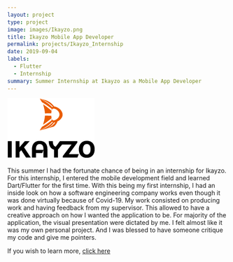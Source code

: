 ```yaml
---
layout: project
type: project
image: images/Ikayzo.png
title: Ikayzo Mobile App Developer
permalink: projects/Ikayzo_Internship
date: 2019-09-04
labels:
  - Flutter
  - Internship
summary: Summer Internship at Ikayzo as a Mobile App Developer
---
```


<img class="ui medium right floated rounded image" src="/images/Ikayzo.png">

This summer I had the fortunate chance of being in an internship for Ikayzo. For this internship, I entered the mobile development field and learned Dart/Flutter for the first time. With this being my first internship, I had an inside look on how a software engineering company works even though it was done virtually because of Covid-19. My work consisted on producing work and having feedback from my supervisor. This allowed to have a creative approach on how I wanted the application to be. For majority of the application, the visual presentation were dictated by me. I felt almost like it was my own personal project. And I was blessed to have someone critique my code and give me pointers.
  
If you wish to learn more, [click here](https://samuelcy.github.io/essays/My_first_internship.html)


